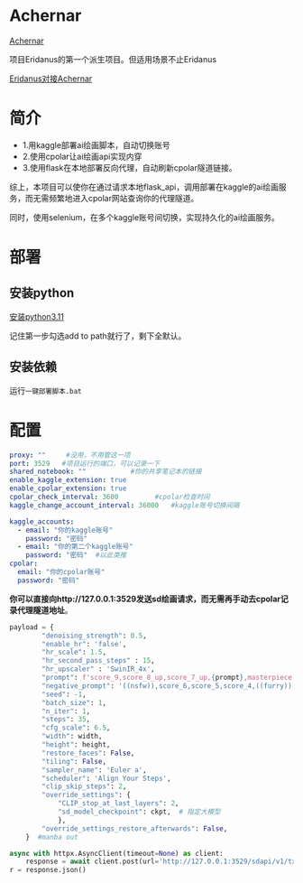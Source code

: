 
# Achernar

[Achernar](https://www.star-facts.com/achernar/)

项目Eridanus的第一个派生项目。但适用场景不止Eridanus

[Eridanus对接Achernar](https://eridanus-doc.netlify.app/docs/%E6%8B%93%E5%B1%95%E5%8A%9F%E8%83%BD/ai%E7%BB%98%E7%94%BB/#kaggle%E9%83%A8%E7%BD%B2ai%E7%BB%98%E7%94%BB%E5%BF%85%E7%9C%8B)
# 简介
- 1.用kaggle部署ai绘画脚本，自动切换账号
- 2.使用cpolar让ai绘画api实现内穿
- 3.使用flask在本地部署反向代理，自动刷新cpolar隧道链接。

综上，本项目可以使你在通过请求本地flask_api，调用部署在kaggle的ai绘画服务，而无需频繁地进入cpolar网站查询你的代理隧道。

同时，使用selenium，在多个kaggle账号间切换，实现持久化的ai绘画服务。
# 部署
## 安装python
[安装python3.11](https://mirrors.huaweicloud.com/python/3.11.0/python-3.11.0-amd64.exe)

记住第一步勾选add to path就行了，剩下全默认。
## 安装依赖
运行`一键部署脚本.bat`
# 配置
```yaml
proxy: ""     #没用，不用管这一项
port: 3529   #项目运行的端口，可以记录一下
shared_notebook: ""           #你的共享笔记本的链接
enable_kaggle_extension: true
enable_cpolar_extension: true
cpolar_check_interval: 3600         #cpolar检查时间
kaggle_change_account_interval: 36000   #kaggle账号切换间隔

kaggle_accounts:
  - email: "你的kaggle账号"
    password: "密码"
  - email: "你的第二个kaggle账号"
    password: "密码"  #以此类推
cpolar:
  email: "你的cpolar账号"
  password: "密码"
```
**你可以直接向http://127.0.0.1:3529发送sd绘画请求，而无需再手动去cpolar记录代理隧道地址**。
```python
payload = {
        "denoising_strength": 0.5,
        "enable_hr": 'false',
        "hr_scale": 1.5,
        "hr_second_pass_steps" : 15,
        "hr_upscaler" : 'SwinIR_4x',
        "prompt": f'score_9,score_8_up,score_7_up,{prompt},masterpiece,best quality,amazing quality,very aesthetic,absurdres,newest,',
        "negative_prompt": '((nsfw)),score_6,score_5,score_4,((furry)),lowres,(bad quality,worst quality:1.2),bad anatomy,sketch,jpeg artifacts,ugly, poorly drawn,(censor),blurry,watermark,simple background,transparent background',
        "seed": -1,
        "batch_size": 1,
        "n_iter": 1,
        "steps": 35,
        "cfg_scale": 6.5,
        "width": width,
        "height": height,
        "restore_faces": False,
        "tiling": False,
        "sampler_name": 'Euler a',
        "scheduler": 'Align Your Steps',
        "clip_skip_steps": 2,
        "override_settings": {
            "CLIP_stop_at_last_layers": 2,
            "sd_model_checkpoint": ckpt,  # 指定大模型
            },
        "override_settings_restore_afterwards": False,
    }  #manba out

async with httpx.AsyncClient(timeout=None) as client:
    response = await client.post(url='http://127.0.0.1:3529/sdapi/v1/txt2img', json=payload)
r = response.json()
```